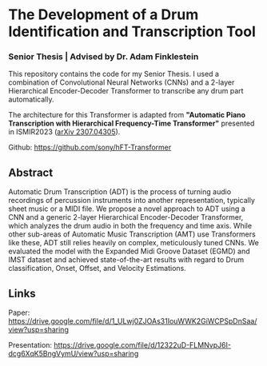# The Development of a Drum Identification and Transcription Tool

### Senior Thesis | Advised by Dr. Adam Finklestein

This repository contains the code for my Senior Thesis. I used a combination of Convolutional Neural Networks (CNNs) and a 2-layer Hierarchical Encoder-Decoder Transformer to transcribe any drum part automatically.

The architecture for this Transformer is adapted from **"Automatic Piano Transcription with Hierarchical Frequency-Time Transformer"** presented in ISMIR2023 ([arXiv 2307.04305](https://arxiv.org/abs/2307.04305)).

Github: https://github.com/sony/hFT-Transformer

## Abstract

Automatic Drum Transcription (ADT) is the process of turning audio recordings of percussion instruments into another representation, typically sheet music or a MIDI file. We propose a novel approach to ADT using a CNN and a generic 2-layer Hierarchical Encoder-Decoder Transformer, which analyzes the drum audio in both the frequency and time axis. While other sub-areas of Automatic Music Transcription (AMT) use Transformers like these, ADT still relies heavily on complex, meticulously tuned CNNs. We evaluated the model with the Expanded Midi Groove Dataset (EGMD) and IMST dataset and achieved state-of-the-art results with regard to Drum classification, Onset, Offset, and Velocity Estimations.

## Links

Paper: https://drive.google.com/file/d/1_ULwj0ZJOAs31IouWWK2GiWCPSpDnSaa/view?usp=sharing

Presentation: https://drive.google.com/file/d/12322uD-FLMNvpJ6I-dcg6XqK5BngVymU/view?usp=sharing

